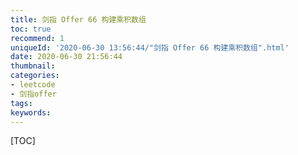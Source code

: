 ```yaml
---
title: 剑指 Offer 66 构建乘积数组
toc: true
recommend: 1
uniqueId: '2020-06-30 13:56:44/"剑指 Offer 66 构建乘积数组".html'
date: 2020-06-30 21:56:44
thumbnail:
categories:
- leetcode
- 剑指offer
tags:
keywords:
---
```


[TOC]

<!--more-->
